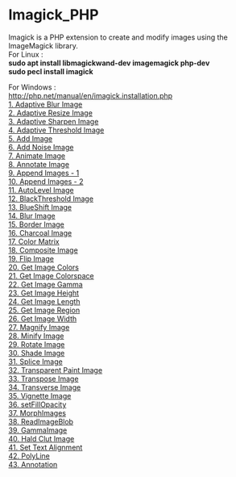 # Imagick_PHP
 Imagick is a PHP extension to create and modify images using the ImageMagick library. 
 <br>
 For Linux :
 <br>
 <strong>sudo apt install libmagickwand-dev imagemagick php-dev</strong><br>
 <strong>sudo pecl install imagick</strong><br>
 
 For Windows : <br>
 http://php.net/manual/en/imagick.installation.php
<br>
<a href="/Imagick/adaptiveblurimage.php">1. Adaptive Blur Image</a>
<br>
<a href="/Imagick/adaptiveResizeimage.php">2. Adaptive Resize Image</a>
<br>
<a href="/Imagick/adaptiveSharpenImage.php">3. Adaptive Sharpen Image</a>
<br>
<a href="/Imagick/adaptiveThresholdImage.php">4. Adaptive Threshold Image</a>
<br>
<a href="/Imagick/addImage.php">5. Add Image</a>
<br>
<a href="/Imagick/addNoiseImage.php">6. Add Noise Image</a>
<br>
<a href="/Imagick/animateImages.php">7. Animate Image</a>
<br>
<a href="/Imagick/annotateImage.php">8. Annotate Image</a>
<br>
<a href="/Imagick/appendImages1.php">9. Append Images - 1</a>
<br>
<a href="/Imagick/appendImages2.php">10. Append Images - 2</a>
<br>
<a href="/Imagick/autoLevelImage.php">11. AutoLevel Image</a>
<br>
<a href="/Imagick/blackThresholdImage.php">12. BlackThreshold Image</a>
<br>
<a href="/Imagick/blueShiftImage.php">13. BlueShift Image</a>
<br>
<a href="/Imagick/blurImage.php">14. Blur Image</a>
<br>
<a href="/Imagick/borderImage.php">15. Border Image</a>
<br>
<a href="/Imagick/charcoalImage.php">16. Charcoal Image</a>
<br>
<a href="/Imagick/colorMatrix.php">17. Color Matrix</a>
<br>
<a href="/Imagick/compositeImage.php">18. Composite Image</a>
<br>
<a href="/Imagick/flipImage.php">19. Flip Image</a>
<br>
<a href="/Imagick/getImageColors.php">20. Get Image Colors</a>
<br>
<a href="/Imagick/getImageColorspace.php">21. Get Image Colorspace</a>
<br>
<a href="/Imagick/getImageGamma.php">22. Get Image Gamma</a>
<br>
<a href="/Imagick/getImageHeight.php">23. Get Image Height</a>
<br>
<a href="/Imagick/getImageLength.php">24. Get Image Length</a>
<br>
<a href="/Imagick/getImageRegion.php">25. Get Image Region</a>
<br>
<a href="/Imagick/getImageWidth.php">26. Get Image Width</a>
<br>
<a href="/Imagick/magnifyImage.php">27. Magnify Image</a>
<br>
<a href="/Imagick/minifyImage.php">28. Minify Image</a>
<br>
<a href="/Imagick/rotateimage.php">29. Rotate Image</a>
<br>
<a href="/Imagick/shadeImage.php">30. Shade Image</a>
<br>
<a href="/Imagick/spliceImage.php">31. Splice Image</a>
<br>
<a href="/Imagick/transparentPaintImage.php">32. Transparent Paint Image</a>
<br>
<a href="/Imagick/transposeImage.php">33. Transpose Image</a>
<br>
<a href="/Imagick/transverseImage.php">34. Transverse Image</a>
<br>
<a href="/Imagick/vignetteImage.php">35. Vignette Image</a>
<br>
<a href="https://www.geeksforgeeks.org/php-imagickdraw-setfillopacity-function/">36. setFillOpacity</a>
<br>
<a href="https://www.geeksforgeeks.org/php-imagick-morphimages-function/">37. MorphImages</a>
<br>
<a href="https://www.geeksforgeeks.org/php-imagick-readimageblob-function/">38. ReadImageBlob</a>
<br>
<a href="https://www.geeksforgeeks.org/php-imagick-gammaimage-function/">39. GammaImage</a>
<br>
<a href="https://www.geeksforgeeks.org/php-imagick-haldclutimage-function/">40. Hald Clut Image</a>
<br>
<a href="https://www.geeksforgeeks.org/php-imagickdraw-settextalignment-function/">41. Set Text Alignment</a>
<br>
<a href="https://www.geeksforgeeks.org/php-imagickdraw-polyline-function/">42. PolyLine</a>
<br>
<a href="https://www.geeksforgeeks.org/php-imagickdraw-annotation-function/">43. Annotation</a>
<br>
